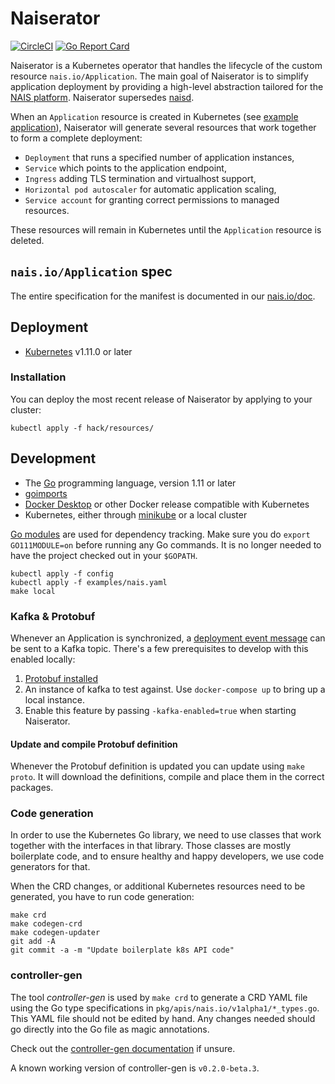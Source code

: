 # Naiserator

[![CircleCI](https://circleci.com/gh/nais/naiserator/tree/master.svg?style=svg)](https://circleci.com/gh/nais/naiserator/tree/master)
[![Go Report Card](https://goreportcard.com/badge/github.com/nais/naiserator)](https://goreportcard.com/report/github.com/nais/naiserator)

Naiserator is a Kubernetes operator that handles the lifecycle of the custom resource `nais.io/Application`.
The main goal of Naiserator is to simplify application deployment by providing a high-level abstraction tailored for the [NAIS platform](https://nais.io).
Naiserator supersedes [naisd](https://nais.io).

When an `Application` resource is created in Kubernetes (see
[example application](https://github.com/nais/doc/blob/master/content/deploy/examples/nais-manifest/nais.yaml)),
Naiserator will generate several resources that work together to form a complete deployment:
  * `Deployment` that runs a specified number of application instances,
  * `Service` which points to the application endpoint,
  * `Ingress` adding TLS termination and virtualhost support,
  * `Horizontal pod autoscaler` for automatic application scaling,
  * `Service account` for granting correct permissions to managed resources.

These resources will remain in Kubernetes until the `Application` resource is deleted.

## `nais.io/Application` spec

The entire specification for the manifest is documented in our [nais.io/doc](https://github.com/nais/doc/blob/master/content/deploy/nais-manifest.md).

## Deployment

* [Kubernetes](https://kubernetes.io/) v1.11.0 or later

### Installation

You can deploy the most recent release of Naiserator by applying to your cluster:
```
kubectl apply -f hack/resources/
```

## Development

* The [Go](https://golang.org/dl/) programming language, version 1.11 or later
* [goimports](https://godoc.org/golang.org/x/tools/cmd/goimports)
* [Docker Desktop](https://www.docker.com/products/docker-desktop) or other Docker release compatible with Kubernetes
* Kubernetes, either through [minikube](https://github.com/kubernetes/minikube) or a local cluster

[Go modules](https://github.com/golang/go/wiki/Modules)
are used for dependency tracking. Make sure you do `export GO111MODULE=on` before running any Go commands.
It is no longer needed to have the project checked out in your `$GOPATH`.

```
kubectl apply -f config
kubectl apply -f examples/nais.yaml
make local
```

### Kafka & Protobuf

Whenever an Application is synchronized, a [deployment event message](https://github.com/navikt/protos/blob/master/deployment/deployment.proto)
can be sent to a Kafka topic. There's a few prerequisites to develop with this enabled locally:

1. [Protobuf installed](https://github.com/golang/protobuf)
2. An instance of kafka to test against. Use `docker-compose up` to bring up a local instance.
3. Enable this feature by passing `-kafka-enabled=true` when starting Naiserator.
#### Update and compile Protobuf definition
Whenever the Protobuf definition is updated you can update using `make proto`. It will download the definitions, compile and place them in the correct packages.

### Code generation

In order to use the Kubernetes Go library, we need to use classes that work together with the interfaces in that library.
Those classes are mostly boilerplate code, and to ensure healthy and happy developers, we use code generators for that.

When the CRD changes, or additional Kubernetes resources need to be generated, you have to run code generation:

```
make crd
make codegen-crd
make codegen-updater
git add -A
git commit -a -m "Update boilerplate k8s API code"
```

### controller-gen

The tool _controller-gen_ is used by `make crd` to generate a CRD YAML file using the Go type specifications in
`pkg/apis/nais.io/v1alpha1/*_types.go`. This YAML file should not be edited by hand. Any changes needed should
go directly into the Go file as magic annotations.

Check out the [controller-gen documentation](https://book.kubebuilder.io/reference/generating-crd.html) if unsure.

A known working version of controller-gen is `v0.2.0-beta.3`.
